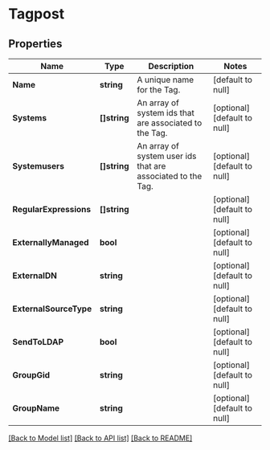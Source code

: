 # Tagpost

## Properties
Name | Type | Description | Notes
------------ | ------------- | ------------- | -------------
**Name** | **string** | A unique name for the Tag. | [default to null]
**Systems** | **[]string** | An array of system ids that are associated to the Tag. | [optional] [default to null]
**Systemusers** | **[]string** | An array of system user ids that are associated to the Tag. | [optional] [default to null]
**RegularExpressions** | **[]string** |  | [optional] [default to null]
**ExternallyManaged** | **bool** |  | [optional] [default to null]
**ExternalDN** | **string** |  | [optional] [default to null]
**ExternalSourceType** | **string** |  | [optional] [default to null]
**SendToLDAP** | **bool** |  | [optional] [default to null]
**GroupGid** | **string** |  | [optional] [default to null]
**GroupName** | **string** |  | [optional] [default to null]

[[Back to Model list]](../README.md#documentation-for-models) [[Back to API list]](../README.md#documentation-for-api-endpoints) [[Back to README]](../README.md)


